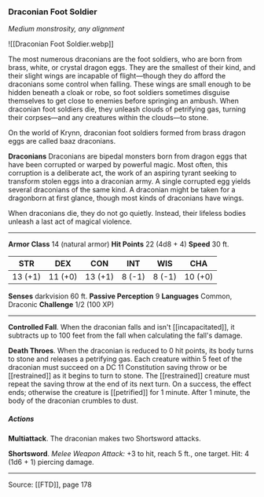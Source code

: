 ### Draconian Foot Soldier
_Medium monstrosity, any alignment_

![[Draconian Foot Soldier.webp]]

The most numerous draconians are the foot soldiers, who are born from brass, white, or crystal dragon eggs. They are the smallest of their kind, and their slight wings are incapable of flight—though they do afford the draconians some control when falling. These wings are small enough to be hidden beneath a cloak or robe, so foot soldiers sometimes disguise themselves to get close to enemies before springing an ambush. When draconian foot soldiers die, they unleash clouds of petrifying gas, turning their corpses—and any creatures within the clouds—to stone.

On the world of Krynn, draconian foot soldiers formed from brass dragon eggs are called baaz draconians.


**Draconians** Draconians are bipedal monsters born from dragon eggs that have been corrupted or warped by powerful magic. Most often, this corruption is a deliberate act, the work of an aspiring tyrant seeking to transform stolen eggs into a draconian army. A single corrupted egg yields several draconians of the same kind. A draconian might be taken for a dragonborn at first glance, though most kinds of draconians have wings.

When draconians die, they do not go quietly. Instead, their lifeless bodies unleash a last act of magical violence.





---

**Armor Class** 14 (natural armor)
**Hit Points** 22 (4d8 + 4)
**Speed** 30 ft.

| STR     | DEX     | CON     | INT     | WIS     | CHA     |
|---------|---------|---------|---------|---------|---------|
| 13 (+1) | 11 (+0) | 13 (+1) | 8 (-1) | 8 (-1) | 10 (+0) |

**Senses** darkvision 60 ft.
**Passive Perception** 9
**Languages** Common, Draconic
**Challenge** 1/2 (100 XP)

---

**Controlled Fall**. When the draconian falls and isn't [[incapacitated]], it subtracts up to 100 feet from the fall when calculating the fall's damage.

**Death Throes**. When the draconian is reduced to 0 hit points, its body turns to stone and releases a petrifying gas. Each creature within 5 feet of the draconian must succeed on a DC 11 Constitution saving throw or be [[restrained]] as it begins to turn to stone. The [[restrained]] creature must repeat the saving throw at the end of its next turn. On a success, the effect ends; otherwise the creature is [[petrified]] for 1 minute. After 1 minute, the body of the draconian crumbles to dust.

##### Actions
**Multiattack**. The draconian makes two Shortsword attacks.

**Shortsword**. _Melee Weapon Attack:_ +3 to hit, reach 5 ft., one target. Hit: 4 (1d6 + 1) piercing damage.


---

Source: [[FTD]], page 178